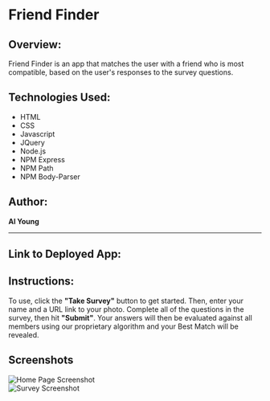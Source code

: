 # Friend Finder

## Overview:

Friend Finder is an app that matches the user with a friend who is most compatible, based on the user's responses to the survey questions.

## Technologies Used:
- HTML
- CSS
- Javascript
- JQuery
- Node.js
- NPM Express
- NPM Path
- NPM Body-Parser

## Author:

<strong>Al Young</strong>
<hr>

## Link to Deployed App:


## Instructions:

To use, click the <strong>"Take Survey"</strong> button to get started.  Then, enter your name and a URL link to your photo. Complete all of the questions in the survey, then hit <strong>"Submit"</strong>.  Your answers will then be evaluated against all members using our proprietary algorithm and your Best Match will be revealed.

## Screenshots
            
 <img src="https://packleader206.github.io/FriendFinder/app/images/screenshot_home.png" alt="Home Page Screenshot">
 
 <br>
 
 <img src="https://packleader206.github.io/FriendFinder/app/images/screenshot_survey.png" alt="Survey Screenshot">
 
 <br>
 
  <p align="center><img src="https://packleader206.github.io/FriendFinder/app/images/screenshot_modal2.png" alt="Modal Screenshot"></p>
 

